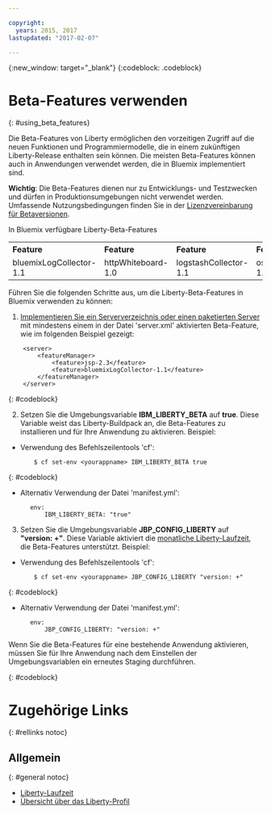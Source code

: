 ```yaml
---

copyright:
  years: 2015, 2017
lastupdated: "2017-02-07"

---
```


{:new_window: target="_blank"}
{:codeblock: .codeblock}

# Beta-Features verwenden
{: #using_beta_features}

Die Beta-Features von Liberty ermöglichen den vorzeitigen Zugriff auf die neuen Funktionen und Programmiermodelle, die in einem zukünftigen Liberty-Release enthalten sein können. Die meisten Beta-Features können auch in Anwendungen verwendet werden, die in Bluemix implementiert sind.

**Wichtig**: Die Beta-Features dienen nur zu Entwicklungs- und Testzwecken und dürfen in Produktionsumgebungen nicht verwendet werden. Umfassende Nutzungsbedingungen finden Sie in der
[ Lizenzvereinbarung für Betaversionen](http://public.dhe.ibm.com/ibmdl/export/pub/software/websphere/wasdev/downloads/wlp/beta/lafiles/en.html).

In Bluemix verfügbare Liberty-Beta-Features
<table>
<tr>
<th align="left">Feature</th>
<th align="left">Feature</th>
<th align="left">Feature</th>
<th align="left">Feature</th>
</tr>

<tr>
<td>bluemixLogCollector-1.1</td>
<td>httpWhiteboard-1.0</td>
<td>logstashCollector-1.1</td>
<td>osgiBundle-1.0</td>
</tr>
</table>

Führen Sie die folgenden Schritte aus, um die Liberty-Beta-Features in Bluemix verwenden zu können:

1. [Implementieren Sie ein Serververzeichnis oder einen paketierten Server](optionsForPushing.html) mit mindestens einem in der Datei 'server.xml' aktivierten Beta-Feature, wie im folgenden Beispiel gezeigt:
```
    <server>
        <featureManager>
            <feature>jsp-2.3</feature>
            <feature>bluemixLogCollector-1.1</feature>
        </featureManager>
    </server>
```
{: #codeblock}

2.  Setzen Sie die Umgebungsvariable **IBM_LIBERTY_BETA** auf **true**. Diese Variable weist das
Liberty-Buildpack an, die Beta-Features zu installieren und für Ihre Anwendung zu aktivieren.  Beispiel:
  * Verwendung des Befehlszeilentools 'cf':
```
       $ cf set-env <yourappname> IBM_LIBERTY_BETA true
```
{: #codeblock}

  * Alternativ Verwendung der Datei 'manifest.yml':
```
      env:
          IBM_LIBERTY_BETA: "true"
```

3. Setzen Sie die Umgebungsvariable **JBP_CONFIG_LIBERTY** auf **"version: +"**. Diese Variable aktiviert die [monatliche Liberty-Laufzeit](buildpackDefaults.html#liberty_versions), die Beta-Features unterstützt. Beispiel:
  * Verwendung des Befehlszeilentools 'cf':
```
       $ cf set-env <yourappname> JBP_CONFIG_LIBERTY "version: +"
```
{: #codeblock}

  * Alternativ Verwendung der Datei 'manifest.yml':
```
      env:
          JBP_CONFIG_LIBERTY: "version: +"
```

Wenn Sie die Beta-Features für eine bestehende Anwendung aktivieren, müssen Sie für Ihre Anwendung nach dem Einstellen der Umgebungsvariablen ein erneutes Staging durchführen.

{: #codeblock}

# Zugehörige Links
{: #rellinks notoc}
## Allgemein
{: #general notoc}
* [Liberty-Laufzeit](index.html)
* [Übersicht über das Liberty-Profil](http://www-01.ibm.com/support/knowledgecenter/SSAW57_8.5.5/com.ibm.websphere.wlp.nd.doc/ae/cwlp_about.html)
